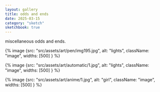 ```yaml
---
layout: gallery
title: odds and ends
date: 2025-03-15
category: "sketch"
sketchbook: true
---
```


miscellaneous odds and ends.

{% image {src: "src/assets/art/pen/img195.jpg", alt: "lights", className: "image", widths: [500] } %}
 

{% image {src: "src/assets/art/automatic/1.jpg", alt: "lights", className: "image", widths: [500] } %}

 
{% image {src: "src/assets/art/anime/1.jpg", alt: "girl", className: "image", widths: [500] } %}


